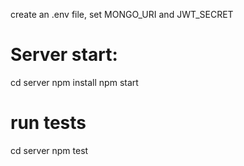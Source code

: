create an .env file, set MONGO_URI and JWT_SECRET

# Server start:
cd server
npm install
npm start

# run tests
cd server
npm test



